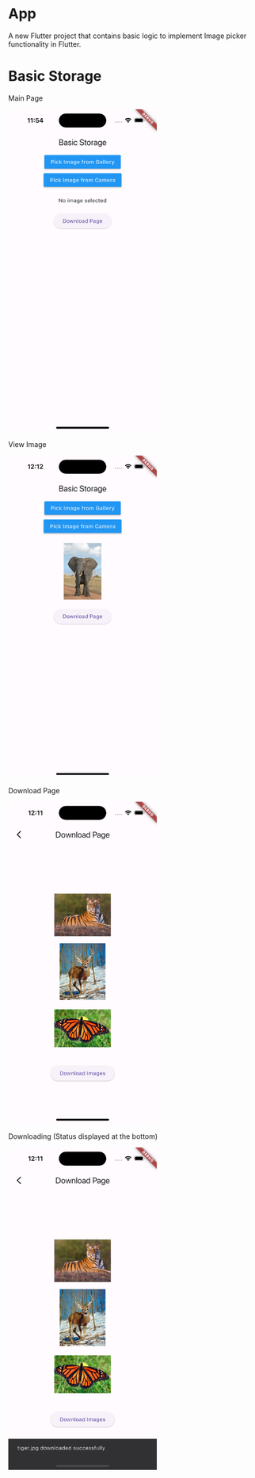 # App

A new Flutter project that contains basic logic to implement Image picker functionality in Flutter.

# Basic Storage

Main Page

<img src="https://github.com/nidhikumar/CSS545-Mobile-Computing/blob/homework-2/assets/main_page.png" alt="Main Page" width="300">

View Image 

<img src="https://github.com/nidhikumar/CSS545-Mobile-Computing/blob/homework-2/assets/image_view.png" alt="View Image" width="300">

Download Page

<img src="https://github.com/nidhikumar/CSS545-Mobile-Computing/blob/homework-2/assets/download_page.png" alt="Download Page" width="300">

Downloading (Status displayed at the bottom)

<img src="https://github.com/nidhikumar/CSS545-Mobile-Computing/blob/homework-2/assets/downloading.png" alt="Downloading" width="300">
